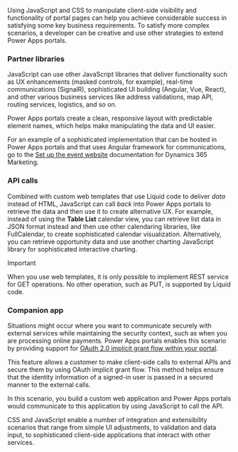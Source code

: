 Using JavaScript and CSS to manipulate client-side visibility and functionality of portal pages can help you achieve considerable success in satisfying some key business requirements. To satisfy more complex scenarios, a developer can be creative and use other strategies to extend Power Apps portals.

### Partner libraries

JavaScript can use other JavaScript libraries that deliver functionality such as UX enhancements (masked controls, for example), real-time communications (SignalR), sophisticated UI building (Angular, Vue, React), and other various business services like address validations, map API, routing services, logistics, and so on.

Power Apps portals create a clean, responsive layout with predictable element names, which helps make manipulating the data and UI easier.

For an example of a sophisticated implementation that can be hosted in Power Apps portals and that uses Angular framework for communications, go to the [Set up the event website](https://docs.microsoft.com/dynamics365/marketing/set-up-event-portal/?azure-portal=true) documentation for Dynamics 365 Marketing.

### API calls

Combined with custom web templates that use Liquid code to deliver *data* instead of HTML, JavaScript can call *back* into Power Apps portals to retrieve the data and then use it to create alternative UX. For example, instead of using the **Table List** calendar view, you can retrieve list data in JSON format instead and then use other calendaring libraries, like FullCalendar, to create sophisticated calendar visualization. Alternatively, you can retrieve opportunity data and use another charting JavaScript library for sophisticated interactive charting.

> [!IMPORTANT]
> When you use web templates, it is only possible to implement REST service for GET operations. No other operation, such as PUT, is supported by Liquid code.

### Companion app

Situations might occur where you want to communicate securely with external services while maintaining the security context, such as when you are processing online payments. Power Apps portals enables this scenario by providing support for [OAuth 2.0 implicit grant flow within your portal](https://docs.microsoft.com/powerapps/maker/portals/oauth-implicit-grant-flow/?azure-portal=true).

This feature allows a customer to make client-side calls to external APIs and secure them by using OAuth implicit grant flow. This method helps ensure that the identity information of a signed-in user is passed in a secured manner to the external calls.

In this scenario, you build a custom web application and Power Apps portals would communicate to this application by using JavaScript to call the API.  

CSS and JavaScript enable a number of integration and extensibility scenarios that range from simple UI adjustments, to validation and data input, to sophisticated client-side applications that interact with other services.
